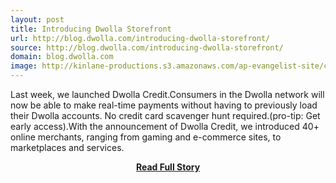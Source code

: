 ```yaml
---
layout: post
title: Introducing Dwolla Storefront
url: http://blog.dwolla.com/introducing-dwolla-storefront/
source: http://blog.dwolla.com/introducing-dwolla-storefront/
domain: blog.dwolla.com
image: http://kinlane-productions.s3.amazonaws.com/ap-evangelist-site/curated/screenshots/blog-dwolla-comintroducing-dwolla-storefront.png
---
```


<p>Last week, we launched Dwolla Credit.Consumers in the Dwolla network will now be able to make real-time payments without having to previously load their Dwolla accounts. No credit card scavenger hunt required.(pro-tip: Get early access).With the announcement of Dwolla Credit, we introduced 40+ online merchants, ranging from gaming and e-commerce sites, to marketplaces and services.</p>
<center><p><a href="http://blog.dwolla.com/introducing-dwolla-storefront/" style='padding:25px; font-sze:18px; font-weight: bold;'>Read Full Story</a></p></center>
